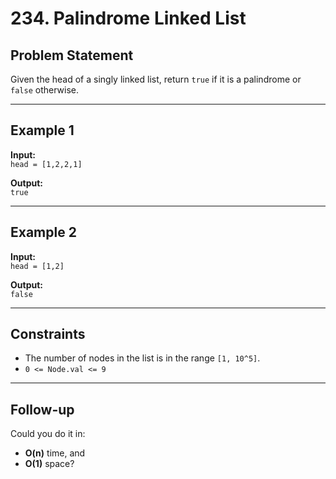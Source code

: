 # 234. Palindrome Linked List

## Problem Statement
Given the head of a singly linked list, return `true` if it is a palindrome or `false` otherwise.

---

## Example 1
**Input:**  
`head = [1,2,2,1]`  

**Output:**  
`true`  

---

## Example 2
**Input:**  
`head = [1,2]`  

**Output:**  
`false`  

---

## Constraints
- The number of nodes in the list is in the range `[1, 10^5]`.  
- `0 <= Node.val <= 9`  

---

## Follow-up
Could you do it in:
- **O(n)** time, and  
- **O(1)** space?  
